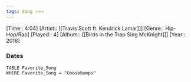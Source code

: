 ```yaml
---
tags: Song ⭐⭐⭐ 
---
```

[Time:: 4:04]
[Artist:: [[Travis Scott ft. Kendrick Lamar]]]
[Genre:: Hip-Hop/Rap]
[Played:: 4]
[Album:: [[Birds in the Trap Sing McKnight]]]
[Year:: 2016]
### Dates
````dataview
TABLE Favorite_Song
WHERE Favorite_Song = "Goosebumps"
````